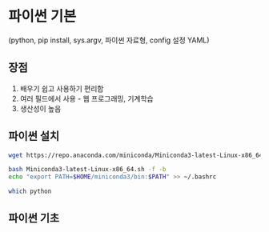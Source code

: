 # 파이썬 기본

 (python, pip install, sys.argv, 파이썬 자료형, config 설정 YAML)

## 장점

1. 배우기 쉽고 사용하기 편리함
2. 여러 필드에서 사용 - 웹 프로그래밍, 기계학습
3. 생산성이 높음


## 파이썬 설치

```bash
wget https://repo.anaconda.com/miniconda/Miniconda3-latest-Linux-x86_64.sh

bash Miniconda3-latest-Linux-x86_64.sh -f -b
echo "export PATH=$HOME/miniconda3/bin:$PATH" >> ~/.bashrc

which python
```


## 파이썬 기초